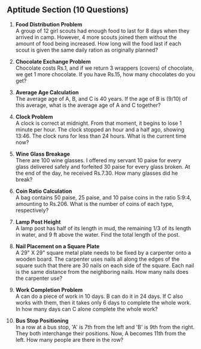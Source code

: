 ## Aptitude Section (10 Questions)

1. **Food Distribution Problem**  
   A group of 12 girl scouts had enough food to last for 8 days when they arrived in camp. However, 4 more scouts joined them without the amount of food being increased. How long will the food last if each scout is given the same daily ration as originally planned?

2. **Chocolate Exchange Problem**  
   Chocolate costs Rs.1, and if we return 3 wrappers (covers) of chocolate, we get 1 more chocolate. If you have Rs.15, how many chocolates do you get?

3. **Average Age Calculation**  
   The average age of A, B, and C is 40 years. If the age of B is (9/10) of this average, what is the average age of A and C together?

4. **Clock Problem**  
   A clock is correct at midnight. From that moment, it begins to lose 1 minute per hour. The clock stopped an hour and a half ago, showing 13:46. The clock runs for less than 24 hours. What is the current time now?

5. **Wine Glass Breakage**  
   There are 100 wine glasses. I offered my servant 10 paise for every glass delivered safely and forfeited 30 paise for every glass broken. At the end of the day, he received Rs.7.30. How many glasses did he break?

6. **Coin Ratio Calculation**  
   A bag contains 50 paise, 25 paise, and 10 paise coins in the ratio 5:9:4, amounting to Rs.206. What is the number of coins of each type, respectively?

7. **Lamp Post Height**  
   A lamp post has half of its length in mud, the remaining 1/3 of its length in water, and 9 ft above the water. Find the total length of the post.

8. **Nail Placement on a Square Plate**  
   A 29" X 29" square metal plate needs to be fixed by a carpenter onto a wooden board. The carpenter uses nails all along the edges of the square such that there are 30 nails on each side of the square. Each nail is the same distance from the neighboring nails. How many nails does the carpenter use?

9. **Work Completion Problem**  
   A can do a piece of work in 10 days. B can do it in 24 days. If C also works with them, then it takes only 6 days to complete the whole work. In how many days can C alone complete the whole work?

10. **Bus Stop Positioning**  
    In a row at a bus stop, 'A' is 7th from the left and 'B' is 9th from the right. They both interchange their positions. Now, A becomes 11th from the left. How many people are there in the row?